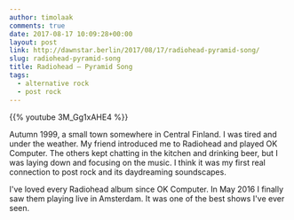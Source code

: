 ```yaml
---
author: timolaak
comments: true
date: 2017-08-17 10:09:28+00:00
layout: post
link: http://dawnstar.berlin/2017/08/17/radiohead-pyramid-song/
slug: radiohead-pyramid-song
title: Radiohead – Pyramid Song
tags:
  - alternative rock
  - post rock
---
```


{{% youtube 3M_Gg1xAHE4 %}}

Autumn 1999, a small town somewhere in Central Finland. I was tired and under the weather. My friend introduced me to Radiohead and played OK Computer. The others kept chatting in the kitchen and drinking beer, but I was laying down and focusing on the music. I think it was my first real connection to post rock and its daydreaming soundscapes.

I've loved every Radiohead album since OK Computer. In May 2016 I finally saw them playing live in Amsterdam. It was one of the best shows I've ever seen.
